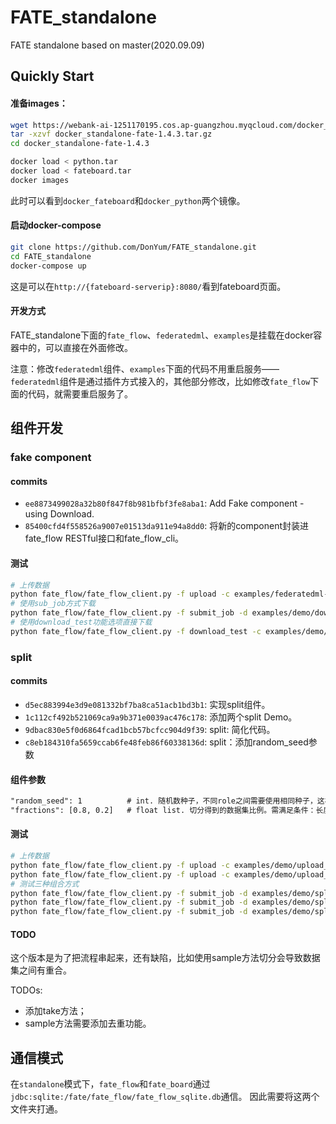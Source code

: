 # FATE_standalone
FATE standalone based on master(2020.09.09)

## Quickly Start

#### 准备images：

```sh
wget https://webank-ai-1251170195.cos.ap-guangzhou.myqcloud.com/docker_standalone-fate-1.4.3.tar.gz
tar -xzvf docker_standalone-fate-1.4.3.tar.gz
cd docker_standalone-fate-1.4.3

docker load < python.tar
docker load < fateboard.tar
docker images
```

此时可以看到`docker_fateboard`和`docker_python`两个镜像。

#### 启动docker-compose

```sh
git clone https://github.com/DonYum/FATE_standalone.git
cd FATE_standalone
docker-compose up
```

这是可以在`http://{fateboard-serverip}:8080/`看到fateboard页面。

#### 开发方式

FATE_standalone下面的`fate_flow`、`federatedml`、`examples`是挂载在docker容器中的，可以直接在外面修改。

注意：修改`federatedml`组件、`examples`下面的代码不用重启服务——`federatedml`组件是通过插件方式接入的，其他部分修改，比如修改`fate_flow`下面的代码，就需要重启服务了。

## 组件开发

### fake component

#### commits

- `ee8873499028a32b80f847f8b981bfbf3fe8aba1`: Add Fake component - using Download.
- `85400cfd4f558526a9007e01513da911e94a8dd0`: 将新的component封装进fate_flow RESTful接口和fate_flow_cli。

#### 测试

```sh
# 上传数据
python fate_flow/fate_flow_client.py -f upload -c examples/federatedml-1.x-examples/upload_data.json
# 使用sub_job方式下载
python fate_flow/fate_flow_client.py -f submit_job -d examples/demo/download_dsl.json -c examples/demo/download_conf.json
# 使用download_test功能选项直接下载
python fate_flow/fate_flow_client.py -f download_test -c examples/demo/download.json
```

### split

#### commits

- `d5ec883994e3d9e081332bf7ba8ca51acb1bd3b1`: 实现split组件。
- `1c112cf492b521069ca9a9b371e0039ac476c178`: 添加两个split Demo。
- `9dbac830e5f0d6864fcad1bcb57bcfcc904d9f39`: split: 简化代码。
- `c8eb184310fa5659ccab6fe48feb86f60338136d`: split：添加random_seed参数

#### 组件参数

```txt
"random_seed": 1          # int. 随机数种子，不同role之间需要使用相同种子，这样才能产生相同切分数据集。
"fractions": [0.8, 0.2]   # float list. 切分得到的数据集比例。需满足条件：长度不为零，sum(fractions) == 1.
```

#### 测试

```sh
# 上传数据
python fate_flow/fate_flow_client.py -f upload -c examples/demo/upload_data_guest.json
python fate_flow/fate_flow_client.py -f upload -c examples/demo/upload_data_host.json
# 测试三种组合方式
python fate_flow/fate_flow_client.py -f submit_job -d examples/demo/split_3_dsl.json -c examples/demo/split_3_conf.json
python fate_flow/fate_flow_client.py -f submit_job -d examples/demo/split_2_2_dsl.json -c examples/demo/split_2_2_conf.json
python fate_flow/fate_flow_client.py -f submit_job -d examples/demo/split_4_dsl.json -c examples/demo/split_4_conf.json
```

#### TODO

这个版本是为了把流程串起来，还有缺陷，比如使用sample方法切分会导致数据集之间有重合。

TODOs:

- 添加take方法；
- sample方法需要添加去重功能。

## 通信模式

在`standalone`模式下，`fate_flow`和`fate_board`通过`jdbc:sqlite:/fate/fate_flow/fate_flow_sqlite.db`通信。
因此需要将这两个文件夹打通。
